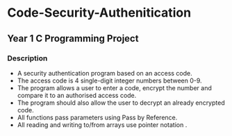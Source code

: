 # Code-Security-Authenitication

## Year 1 C Programming Project 

### Description
- A security authentication program based on an access code.
- The access code is 4 single-digit integer numbers between 0-9.
- The program allows a user to enter a code, encrypt the number and compare it to an authorised access code.
- The program should also allow the user to decrypt an already encrypted code.
- All functions pass parameters using Pass by Reference.
- All reading and writing to/from arrays use pointer notation .
